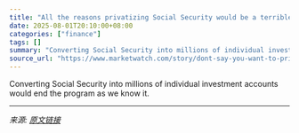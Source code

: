 ```yaml
---
title: "All the reasons privatizing Social Security would be a terrible idea"
date: 2025-08-01T20:10:00+08:00
categories: ["finance"]
tags: []
summary: "Converting Social Security into millions of individual investment accounts would end the program as we know it."
source_url: "https://www.marketwatch.com/story/dont-say-you-want-to-privatize-social-security-say-you-want-to-break-it-up-980a815d?mod=mw_rss_topstories"
---
```


Converting Social Security into millions of individual investment accounts would end the program as we know it.

---

*来源: [原文链接](https://www.marketwatch.com/story/dont-say-you-want-to-privatize-social-security-say-you-want-to-break-it-up-980a815d?mod=mw_rss_topstories)*
